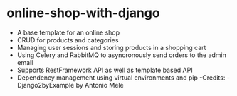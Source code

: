 # online-shop-with-django
- A base template for an online shop
- CRUD for products and categories
- Managing user sessions and storing products in a shopping cart
- Using Celery and RabbitMQ to asyncronously send orders to the admin email
- Supports RestFramework API as well as template based API
- Dependency management using virtual environments and pip
-Credits:
  -Django2byExample by Antonio Melé
